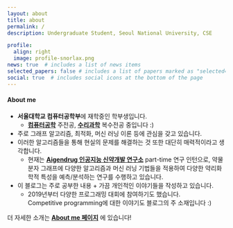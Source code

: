```yaml
---
layout: about
title: about
permalink: /
description: Undergraduate Student, Seoul National University, CSE

profile:
  align: right
  image: profile-snorlax.png
news: true  # includes a list of news items
selected_papers: false # includes a list of papers marked as "selected={true}"
social: true  # includes social icons at the bottom of the page
---
```


#### About me
- **서울대학교 컴퓨터공학부**에 재학중인 학부생입니다.
  - [**컴퓨터공학**](https://cse.snu.ac.kr/) 주전공, [**수리과학**](http://www.math.snu.ac.kr/board/) 복수전공 중입니다 :) 
- 주로 그래프 알고리즘, 최적화, 머신 러닝 이론 등에 관심을 갖고 있습니다. 
- 이러한 알고리즘들을 통해 현실의 문제를 해결하는 것 또한 대단히 매력적이라고 생각합니다. 
  - 현재는 [**Aigendrug 인공지능 신약개발 연구소**](https://www.aigendrug.com/) part-time 연구 인턴으로, 
  약물 분자 그래프에 다양한 알고리즘과 머신 러닝 기법들을 적용하여 다양한 약리화학적 특성을 예측/분석하는 연구를 수행하고 있습니다.
- 이 블로그는 주로 공부한 내용 + 가끔 개인적인 이야기들을 작성하고 있습니다. 
  - 2019년부터 다양한 프로그래밍 대회에 참여하기도 했습니다.  
  Competitive programming에 대한 이야기도 블로그의 주 소재입니다 :) 

더 자세한 소개는 [**About me 페이지**](/about-me/) 에 있습니다!